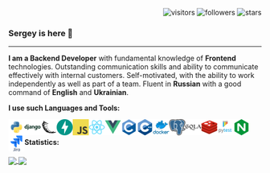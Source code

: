 <p align="right">
	<img alt="visitors" src="https://komarev.com/ghpvc/?username=serg-backend-developer&color=8c36db&style=flat&label=visitors" />
	<img alt="followers" src="https://img.shields.io/github/followers/serg-backend-developer?color=blueviolet" />
	<img alt="stars" src="https://img.shields.io/github/stars/serg-backend-developer?color=blueviolet" />
</p>

### Sergey is here 👋
---
**I am a Backend Developer** with fundamental knowledge of **Frontend** technologies. Outstanding communication skills and ability to communicate effectively with internal customers. Self-motivated, with the ability to work independently as well as part of a team. Fluent in **Russian** with a good command of **English** and **Ukrainian**.
                                                                                                                     
**I use such Languages and Tools:**

<img align="left" alt="Python" width="32px" src="https://raw.githubusercontent.com/github/explore/80688e429a7d4ef2fca1e82350fe8e3517d3494d/topics/python/python.png" />

<img align="left" alt="Django" width="32px" src="https://raw.githubusercontent.com/github/explore/80688e429a7d4ef2fca1e82350fe8e3517d3494d/topics/django/django.png" />

<img align="left" alt="Flask" width="32px" src="https://github.com/devicons/devicon/blob/master/icons/flask/flask-original.svg" />

<img align="left" alt="FastAPI" width="32px" src="https://github.com/devicons/devicon/blob/master/icons/fastapi/fastapi-plain.svg" />

<img align="left" alt="JavaScript" width="32px" src="https://raw.githubusercontent.com/github/explore/80688e429a7d4ef2fca1e82350fe8e3517d3494d/topics/javascript/javascript.png" />

<img align="left" alt="React" width="32px" src="https://github.com/devicons/devicon/blob/master/icons/react/react-original.svg" />

<img align="left" alt="VueJS" width="32px" src="https://github.com/devicons/devicon/blob/master/icons/vuejs/vuejs-original.svg" />

<img align="left" alt="C" width="32px" src="https://github.com/devicons/devicon/blob/master/icons/c/c-original.svg" />

<img align="left" alt="C++" width="32px" src="https://github.com/devicons/devicon/blob/master/icons/cplusplus/cplusplus-original.svg" />

<img align="left" alt="Docker" width="32px" src="https://raw.githubusercontent.com/github/explore/80688e429a7d4ef2fca1e82350fe8e3517d3494d/topics/docker/docker.png" />

<img align="left" alt="PostgreSQL" width="32px" src="https://raw.githubusercontent.com/github/explore/80688e429a7d4ef2fca1e82350fe8e3517d3494d/topics/postgresql/postgresql.png" />

<img align="left" alt="SQLAlchemy" width="32px" src="https://github.com/devicons/devicon/blob/master/icons/sqlalchemy/sqlalchemy-plain.svg" />

<img align="left" alt="Redis" width="32px" src="https://github.com/devicons/devicon/blob/master/icons/redis/redis-original.svg" />

<img align="left" alt="Pytest" width="32px" src="https://github.com/devicons/devicon/blob/master/icons/pytest/pytest-original-wordmark.svg" />

<img align="left" alt="Nginx" width="32px" src="https://github.com/devicons/devicon/blob/master/icons/nginx/nginx-original.svg" />

<img align="left" alt="Redis" width="32px" src="https://github.com/devicons/devicon/blob/master/icons/jira/jira-original-wordmark.svg" /><br>

#### **Statistics:**
<a href="https://github.com/anuraghazra/github-readme-stats">
  <img height=200 align="center" src="https://github-readme-stats.vercel.app/api?username=serg-backend-developer&theme=dracula" />
</a>
<a href="https://github.com/anuraghazra/convoychat">
  <img height=200 align="center" src="https://github-readme-stats.vercel.app/api/top-langs?username=serg-backend-developer&layout=compact&langs_count=8&card_width=320&theme=dracula" />
</a>

